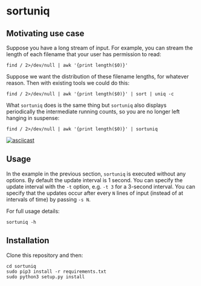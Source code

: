 sortuniq
====

Motivating use case
----

Suppose you have a long stream of input. For example, you can stream the length of each filename
that your user has permission to read:

```
find / 2>/dev/null | awk '{print length($0)}'
```

Suppose we want the distribution of these filename lengths, for whatever reason. Then with existing
tools we could do this:

```
find / 2>/dev/null | awk '{print length($0)}' | sort | uniq -c
```

What `sortuniq` does is the same thing but `sortuniq` also displays periodically the intermediate
running counts, so you are no longer left hanging in suspense:

```
find / 2>/dev/null | awk '{print length($0)}' | sortuniq
```

[![asciicast](https://asciinema.org/a/TptavJRuCWP0KG9WLtfqLvgng.svg)](https://asciinema.org/a/TptavJRuCWP0KG9WLtfqLvgng)

Usage
----

In the example in the previous section, `sortuniq` is executed without any options. By default the
update interval is 1 second. You can specify the update interval with the `-t` option, e.g. `-t 3`
for a 3-second interval. You can specify that the updates occur after every `N` lines of input
(instead of at intervals of time) by passing `-s N`.

For full usage details:

```
sortuniq -h
```

Installation
----

Clone this repository and then:

```
cd sortuniq
sudo pip3 install -r requirements.txt
sudo python3 setup.py install
```
